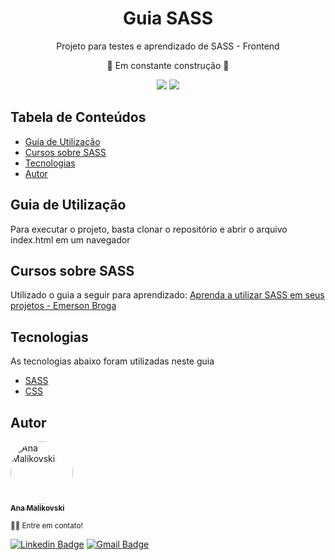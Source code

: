 <h1 align="center">Guia SASS</h1>
<p align="center">Projeto para testes e aprendizado de SASS - Frontend</p>
<p align="center"> 🚧  Em constante construção 🚧 </p>
<p align="center"><img src="https://img.shields.io/static/v1?label=Docker&message=Guia&logoColor=white&labelColor=066DA5&color=5a5e60&style=for-the-badge&logo=docker" /> <img src="https://img.shields.io/github/license/amalikovski/sass-project?style=for-the-badge" /></p>

<h2>Tabela de Conteúdos</h2>

- [Guia de Utilização](#guia)
- [Cursos sobre SASS](#origem)
- [Tecnologias](#tecnologias)
- [Autor](#autor)


<h2 id="guia">Guia de Utilização</h2>

<p> Para executar o projeto, basta clonar o repositório e abrir o arquivo index.html em um navegador </p>


<h2 id="origem">Cursos sobre SASS</h2>

<p> Utilizado o guia a seguir para aprendizado: <a href="https://www.youtube.com/watch?v=C8KlabGtE8Y&ab_channel=EmersonBroga">Aprenda a utilizar SASS em seus projetos - Emerson Broga</a> </p>

<h2 id="tecnologias">Tecnologias </h2>

<p> As tecnologias abaixo foram utilizadas neste guia</p>

<ul><li><a href="https://sass-lang.com">SASS</a></li>

<li><a href="https://www.w3.org/Style/CSS/Overview.en.html">CSS<a></li></ul>

<h2 id="autor">Autor </h2>

<a href="https://www.linkedin.com/in/anamalikovski/">
<img style="border-radius: 50%;" src="https://avatars0.githubusercontent.com/u/13136758?s=460&u=0bce9702753d99860cff44fe29aeec36d0a7a437&v=4" width="100px;" alt="Ana Malikovski"/>
<br />
<sub><b>Ana Malikovski</b></sub></a>

<sub>👋🏽 Entre em contato! </sub>

[![Linkedin Badge](https://img.shields.io/badge/-Ana-blue?style=flat-square&logo=Linkedin&logoColor=white&link=https://www.linkedin.com/in/anamalikovski/)](https://www.linkedin.com/in/anamalikovski/)  [![Gmail Badge](https://img.shields.io/badge/-amalikovski@gmail.com-c14438?style=flat-square&logo=Gmail&logoColor=white&link=mailto:amalikovski@gmail.com)](mailto:amalikovski@gmail.com)

